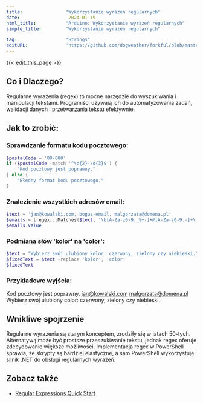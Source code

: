 ```yaml
---
title:                "Wykorzystanie wyrażeń regularnych"
date:                  2024-01-19
html_title:           "Arduino: Wykorzystanie wyrażeń regularnych"
simple_title:         "Wykorzystanie wyrażeń regularnych"

tag:                  "Strings"
editURL:              "https://github.com/dogweather/forkful/blob/master/content/pl/powershell/using-regular-expressions.md"
---
```


{{< edit_this_page >}}

## Co i Dlaczego?
Regularne wyrażenia (regex) to mocne narzędzie do wyszukiwania i manipulacji tekstami. Programiści używają ich do automatyzowania zadań, walidacji danych i przetwarzania tekstu efektywnie.

## Jak to zrobić:

### Sprawdzanie formatu kodu pocztowego:
```PowerShell
$postalCode = '00-000'
if ($postalCode -match '^\d{2}-\d{3}$') {
    "Kod pocztowy jest poprawny."
} else {
    "Błędny format kodu pocztowego."
}
```

### Znalezienie wszystkich adresów email:
```PowerShell
$text = 'jan@kowalski.com, bogus-email, malgorzata@domena.pl'
$emails = [regex]::Matches($text, '\b[A-Za-z0-9._%+-]+@[A-Za-z0-9.-]+\.[A-Z|a-z]{2,}\b')
$emails.Value
```

### Podmiana słów 'kolor' na 'color':
```PowerShell
$text = "Wybierz swój ulubiony kolor: czerwony, zielony czy niebieski."
$fixedText = $text -replace 'kolor', 'color'
$fixedText
```

### Przykładowe wyjścia:
Kod pocztowy jest poprawny.
jan@kowalski.com
malgorzata@domena.pl
Wybierz swój ulubiony color: czerwony, zielony czy niebieski.

## Wnikliwe spojrzenie

Regularne wyrażenia są starym konceptem, zrodziły się w latach 50-tych. Alternatywą może być prostsze przeszukiwanie tekstu, jednak regex oferuje zdecydowanie większe możliwości. Implementacja regex w PowerShell sprawia, że skrypty są bardziej elastyczne, a sam PowerShell wykorzystuje silnik .NET do obsługi regularnych wyrażeń.

## Zobacz także

- [Regular Expressions Quick Start](https://www.regular-expressions.info/quickstart.html)
